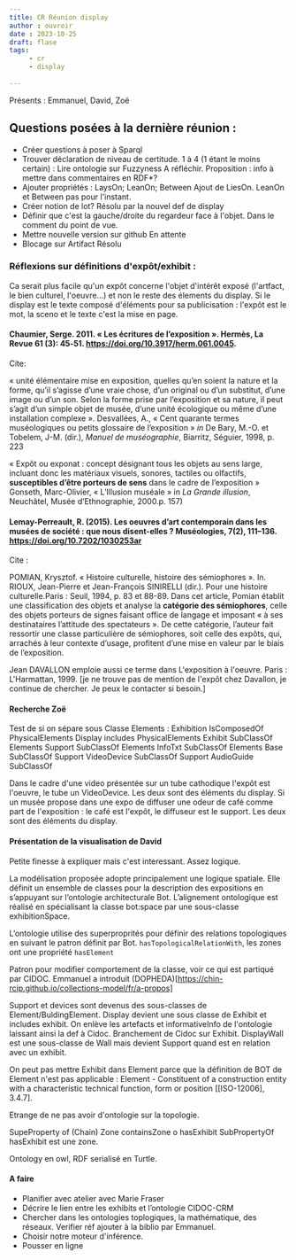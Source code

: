 ```yaml
---
title: CR Réunion display 
author : ouvroir
date : 2023-10-25
draft: flase
tags:
     - cr
     - display
     
---
```


Présents : Emmanuel, David, Zoë

## Questions posées à la dernière réunion : 
- Créer questions à poser à Sparql
- Trouver déclaration de niveau de certitude. 1 à 4 (1 étant le moins certain) : Lire ontologie sur Fuzzyness
A réfléchir. Proposition : info à mettre dans commentaires en RDF*?
- Ajouter propriétés : LaysOn; LeanOn; Between
Ajout de LiesOn. LeanOn et Between pas pour l'instant. 
- Créer notion de lot?
 Résolu par la nouvel def de display
- Définir que c'est la gauche/droite du regardeur face à l'objet. 
Dans le comment du point de vue. 
- Mettre nouvelle version sur github
En attente
- Blocage sur Artifact 
Résolu

### Réflexions sur définitions d'expôt/exhibit : 

Ca serait plus facile qu'un expôt concerne l'objet d'intérêt exposé (l'artfact, le bien culturel, l'oeuvre...) et non le reste des élements du display. Si le display est le texte composé d'éléments pour sa publicisation : l'expôt est le mot, la sceno et le texte c'est la mise en page.  

#### Chaumier, Serge. 2011. « Les écritures de l’exposition ». Hermès, La Revue 61 (3): 45‑51. https://doi.org/10.3917/herm.061.0045.

Cite: 

« unité élémentaire mise en exposition, quelles qu’en soient la nature et la forme, qu’il s’agisse d’une vraie chose, d’un original ou d’un substitut, d’une image ou d’un son. Selon la forme prise par l’exposition et sa nature, il peut s’agit d’un simple objet de musée, d’une unité écologique ou même d’une installation complexe ». 
Desvallées, A., « Cent quarante termes muséologiques ou petits glossaire de l’exposition » *in* De Bary, M.-O. et Tobelem, J-M. (dir.), *Manuel de muséographie*, Biarritz, Séguier, 1998, p. 223

« Expôt ou exponat : concept désignant tous les objets au sens large, incluant donc les matériaux visuels, sonores, tactiles ou olfactifs, **susceptibles d’être porteurs de sens** dans le cadre de l’exposition »    
Gonseth, Marc-Olivier, « L’Illusion muséale » in *La Grande illusion*, Neuchâtel, Musée d’Ethnographie, 2000.p. 157)

#### Lemay-Perreault, R. (2015). Les oeuvres d’art contemporain dans les musées de société : que nous disent-elles ? Muséologies, 7(2), 111–136. https://doi.org/10.7202/1030253ar

Cite : 

POMIAN, Krysztof. « Histoire culturelle, histoire des sémiophores ». In. RIOUX, Jean-Pierre et Jean-François SINIRELLI (dir.). Pour une histoire culturelle.Paris : Seuil, 1994, p. 83 et 88-89. 
Dans cet article, Pomian établit une classification des objets et analyse la **catégorie des sémiophores**, celle des objets porteurs de signes faisant office de langage et imposant « à ses destinataires l’attitude des spectateurs ». De cette catégorie, l’auteur fait ressortir une classe particulière de sémiophores, soit celle des expôts, qui, arrachés à leur contexte d’usage, profitent d’une mise en valeur par le biais de l’exposition. 

Jean DAVALLON emploie aussi ce terme
dans L'exposition à l'oeuvre. Paris : L'Harmattan, 1999.
[je ne trouve pas de mention de l'expôt chez Davallon, je continue de chercher. Je peux le contacter si besoin.]

#### Recherche Zoë 

Test de si on sépare sous Classe Elements : 
Exhibition IsComposedOf PhysicalElements
Display includes PhysicalElements
Exhibit SubClassOf Elements
Support SubClassOf Elements
InfoTxt SubClassOf Elements
Base SubClassOf Support
VideoDevice SubClassOf Support
AudioGuide SubClassOf 

Dans le cadre d'une video présentée sur un tube cathodique l'expôt est l'oeuvre, le tube un VideoDevice. Les deux sont des éléments du display. 
Si un musée propose dans une expo de diffuser une odeur de café comme part de l'exposition : le café est l'expôt, le diffuseur est le support. Les deux sont des éléments du display. 

#### Présentation de la visualisation de David

Petite finesse à expliquer mais c'est interessant. Assez logique. 


La modélisation proposée adopte principalement une logique spatiale. Elle définit un ensemble de classes pour la description des expositions en s’appuyant sur l’ontologie architecturale Bot. L’alignement ontologique est réalisé en spécialisant la classe bot:space par une sous-classe exhibitionSpace.

L’ontologie utilise des superproprités pour définir des relations topologiques en suivant le patron définit par Bot. 
`hasTopologicalRelationWith`, les zones ont une propriété `hasElement`

Patron pour modifier comportement de la classe, voir ce qui est partiqué par CIDOC. Emmanuel a introduit (DOPHEDA)[https://chin-rcip.github.io/collections-model/fr/a-propos]

Support et devices sont devenus des sous-classes de Element/BuldingElement. 
Display devient une sous classe de Exhibit et includes exhibit. 
On enlève les artefacts et informativeInfo de l'ontologie laissant ainsi la def à Cidoc. Branchement de Cidoc sur Exhibit. 
DisplayWall est une sous-classe de Wall mais devient Support quand est en relation avec un exhibit. 

On peut pas mettre Exhibit dans Element parce que la définition de BOT de Element n'est pas applicable : Element - Constituent of a construction entity with a characteristic technical function, form or position [[ISO-12006], 3.4.7].

Etrange de ne pas avoir d'ontologie sur la topologie. 

SupeProperty of (Chain) 
Zone containsZone o hasExhibit SubPropertyOf hasExhibit 
est une zone. 

Ontology en owl, RDF serialisé en Turtle. 

#### A faire
- Planifier avec atelier avec Marie Fraser
- Décrire le lien entre les exhibits et l’ontologie CIDOC-CRM
- Chercher dans les ontologies toplogiques, la mathématique, des réseaux. Verifier réf ajouter à la biblio par Emmanuel. 
- Choisir notre moteur d'inférence. 
- Pousser en ligne